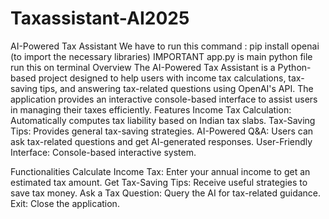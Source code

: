 # Taxassistant-AI2025
AI-Powered Tax Assistant
We have to run this command : pip install openai (to import the necessary libraries)
IMPORTANT app.py is main python file run this on terminal
Overview
The AI-Powered Tax Assistant is a Python-based project designed to help users with income tax calculations, tax-saving tips, and answering tax-related questions using OpenAI's API. The application provides an interactive console-based interface to assist users in managing their taxes efficiently.
Features
Income Tax Calculation: Automatically computes tax liability based on Indian tax slabs.
Tax-Saving Tips: Provides general tax-saving strategies.
AI-Powered Q&A: Users can ask tax-related questions and get AI-generated responses.
User-Friendly Interface: Console-based interactive system.





Functionalities
Calculate Income Tax: Enter your annual income to get an estimated tax amount.
Get Tax-Saving Tips: Receive useful strategies to save tax money.
Ask a Tax Question: Query the AI for tax-related guidance.
Exit: Close the application.

